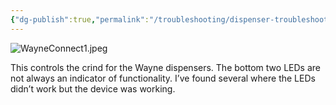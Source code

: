 ```yaml
---
{"dg-publish":true,"permalink":"/troubleshooting/dispenser-troubleshooting/wayne/wayne-connect/"}
---
```


![WayneConnect1.jpeg](/img/user/Assets/Images/WayneConnect1.jpeg)

This controls the crind for the Wayne dispensers.  The bottom two LEDs are not always an indicator of functionality.  I’ve found several where the LEDs didn’t work but the device was working.

